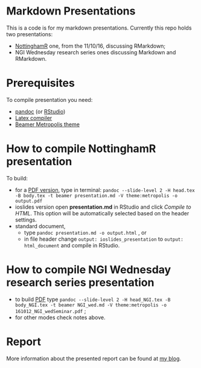 Markdown Presentations
=====

This is a code is for my markdown presentations. Currently this repo holds two presentations:

* [NottinghamR](https://www.meetup.com/NottinghamR-Nottingham-R-Users-Group/events/232383634/) one, from the 11/10/16, discussing RMarkdown;
* NGI Wednesday research series ones discussing Markdown and RMarkdown.

# Prerequisites

To compile presentation you need:

* [pandoc](http://pandoc.org/) (or [RStudio](https://www.rstudio.com/products/rstudio/download3/))
* [Latex compiler](https://miktex.org/)
* [Beamer Metropolis theme](https://github.com/matze/mtheme)

# How to compile NottinghamR presentation

To build:

* for a [PDF version](http://www.slideshare.net/LukaszKosmaBonenberg/nottingamr-presentation), type in terminal: `pandoc --slide-level 2 -H head.tex -B body.tex -t beamer presentation.md -V theme:metropolis -o output.pdf`
* ioslides version open **presentation.md** in RStudio and click *Compile to HTML*. This option will be automatically selected based on the header settings.
* standard document,
	* type `pandoc presentation.md -o output.html` , or
	* in file header change `output: ioslides_presentation` to `output: html_document` and compile in RStudio.

# How to compile NGI Wednesday research series presentation

* to build [PDF](http://www.slideshare.net/LukaszKosmaBonenberg/take-it-easy-with-markdown) type `pandoc --slide-level 2 -H head_NGI.tex -B body_NGI.tex -t beamer NGI_wed.md -V theme:metropolis -o 161012_NGI_wedSeminar.pdf` ;
* for other modes check notes above.

# Report

More information about the presented report can be found at [my blog](http://dfac.github.io/code/2016/02/16/Writing-Articles-with-Markdown/).
